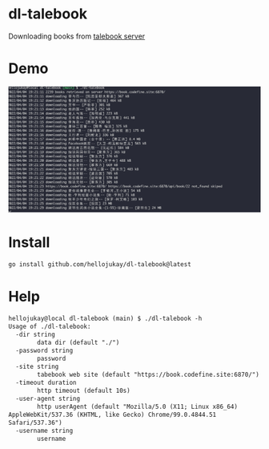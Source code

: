 # dl-talebook
Downloading books from [talebook server](https://github.com/talebook/talebook)

# Demo
![demo](demo.png)
# Install
```
go install github.com/hellojukay/dl-talebook@latest
```
# Help
```
hellojukay@local dl-talebook (main) $ ./dl-talebook -h
Usage of ./dl-talebook:
  -dir string
        data dir (default "./")
  -password string
        password
  -site string
        tabebook web site (default "https://book.codefine.site:6870/")
  -timeout duration
        http timeout (default 10s)
  -user-agent string
        http userAgent (default "Mozilla/5.0 (X11; Linux x86_64) AppleWebKit/537.36 (KHTML, like Gecko) Chrome/99.0.4844.51 Safari/537.36")
  -username string
        username
```